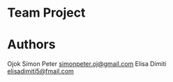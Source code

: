 # Team Project

# Authors
Ojok Simon Peter <simonpeter.oj@gmail.com>
Elisa Dimiti <elisadimiti5@fmail.com>
